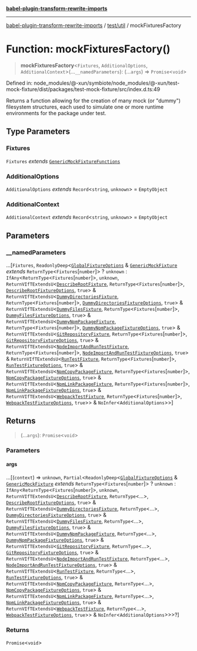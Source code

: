 [**babel-plugin-transform-rewrite-imports**](../../../README.md)

***

[babel-plugin-transform-rewrite-imports](../../../README.md) / [test/util](../README.md) / mockFixturesFactory

# Function: mockFixturesFactory()

> **mockFixturesFactory**\<`Fixtures`, `AdditionalOptions`, `AdditionalContext`\>(...`__namedParameters`): (...`args`) => `Promise`\<`void`\>

Defined in: node\_modules/@-xun/symbiote/node\_modules/@-xun/test-mock-fixture/dist/packages/test-mock-fixture/src/index.d.ts:49

Returns a function allowing for the creation of many mock (or "dummy")
filesystem structures, each used to simulate one or more runtime environments
for the package under test.

## Type Parameters

### Fixtures

`Fixtures` *extends* [`GenericMockFixtureFunctions`](../type-aliases/GenericMockFixtureFunctions.md)

### AdditionalOptions

`AdditionalOptions` *extends* `Record`\<`string`, `unknown`\> = `EmptyObject`

### AdditionalContext

`AdditionalContext` *extends* `Record`\<`string`, `unknown`\> = `EmptyObject`

## Parameters

### \_\_namedParameters

...\[`Fixtures`, `ReadonlyDeep`\<[`GlobalFixtureOptions`](../type-aliases/GlobalFixtureOptions.md) & [`GenericMockFixture`](../type-aliases/GenericMockFixture.md) *extends* `ReturnType`\<`Fixtures`\[`number`\]\> ? `unknown` : `IfAny`\<`ReturnType`\<`Fixtures`\[`number`\]\>, `unknown`, `ReturnVIfTExtendsU`\<[`DescribeRootFixture`](../type-aliases/DescribeRootFixture.md), `ReturnType`\<`Fixtures`\[`number`\]\>, [`DescribeRootFixtureOptions`](../type-aliases/DescribeRootFixtureOptions.md), `true`\> & `ReturnVIfTExtendsU`\<[`DummyDirectoriesFixture`](../type-aliases/DummyDirectoriesFixture.md), `ReturnType`\<`Fixtures`\[`number`\]\>, [`DummyDirectoriesFixtureOptions`](../type-aliases/DummyDirectoriesFixtureOptions.md), `true`\> & `ReturnVIfTExtendsU`\<[`DummyFilesFixture`](../type-aliases/DummyFilesFixture.md), `ReturnType`\<`Fixtures`\[`number`\]\>, [`DummyFilesFixtureOptions`](../type-aliases/DummyFilesFixtureOptions.md), `true`\> & `ReturnVIfTExtendsU`\<[`DummyNpmPackageFixture`](../type-aliases/DummyNpmPackageFixture.md), `ReturnType`\<`Fixtures`\[`number`\]\>, [`DummyNpmPackageFixtureOptions`](../type-aliases/DummyNpmPackageFixtureOptions.md), `true`\> & `ReturnVIfTExtendsU`\<[`GitRepositoryFixture`](../type-aliases/GitRepositoryFixture.md), `ReturnType`\<`Fixtures`\[`number`\]\>, [`GitRepositoryFixtureOptions`](../type-aliases/GitRepositoryFixtureOptions.md), `true`\> & `ReturnVIfTExtendsU`\<[`NodeImportAndRunTestFixture`](../type-aliases/NodeImportAndRunTestFixture.md), `ReturnType`\<`Fixtures`\[`number`\]\>, [`NodeImportAndRunTestFixtureOptions`](../type-aliases/NodeImportAndRunTestFixtureOptions.md), `true`\> & `ReturnVIfTExtendsU`\<[`RunTestFixture`](../type-aliases/RunTestFixture.md), `ReturnType`\<`Fixtures`\[`number`\]\>, [`RunTestFixtureOptions`](../type-aliases/RunTestFixtureOptions.md), `true`\> & `ReturnVIfTExtendsU`\<[`NpmCopyPackageFixture`](../type-aliases/NpmCopyPackageFixture.md), `ReturnType`\<`Fixtures`\[`number`\]\>, [`NpmCopyPackageFixtureOptions`](../type-aliases/NpmCopyPackageFixtureOptions.md), `true`\> & `ReturnVIfTExtendsU`\<[`NpmLinkPackageFixture`](../type-aliases/NpmLinkPackageFixture.md), `ReturnType`\<`Fixtures`\[`number`\]\>, [`NpmLinkPackageFixtureOptions`](../type-aliases/NpmLinkPackageFixtureOptions.md), `true`\> & `ReturnVIfTExtendsU`\<[`WebpackTestFixture`](../type-aliases/WebpackTestFixture.md), `ReturnType`\<`Fixtures`\[`number`\]\>, [`WebpackTestFixtureOptions`](../type-aliases/WebpackTestFixtureOptions.md), `true`\>\> & `NoInfer`\<`AdditionalOptions`\>\>\]

## Returns

> (...`args`): `Promise`\<`void`\>

### Parameters

#### args

...\[(`context`) => `unknown`, `Partial`\<`ReadonlyDeep`\<[`GlobalFixtureOptions`](../type-aliases/GlobalFixtureOptions.md) & [`GenericMockFixture`](../type-aliases/GenericMockFixture.md) *extends* `ReturnType`\<`Fixtures`\[`number`\]\> ? `unknown` : `IfAny`\<`ReturnType`\<`Fixtures`\[`number`\]\>, `unknown`, `ReturnVIfTExtendsU`\<[`DescribeRootFixture`](../type-aliases/DescribeRootFixture.md), `ReturnType`\<...\>, [`DescribeRootFixtureOptions`](../type-aliases/DescribeRootFixtureOptions.md), `true`\> & `ReturnVIfTExtendsU`\<[`DummyDirectoriesFixture`](../type-aliases/DummyDirectoriesFixture.md), `ReturnType`\<...\>, [`DummyDirectoriesFixtureOptions`](../type-aliases/DummyDirectoriesFixtureOptions.md), `true`\> & `ReturnVIfTExtendsU`\<[`DummyFilesFixture`](../type-aliases/DummyFilesFixture.md), `ReturnType`\<...\>, [`DummyFilesFixtureOptions`](../type-aliases/DummyFilesFixtureOptions.md), `true`\> & `ReturnVIfTExtendsU`\<[`DummyNpmPackageFixture`](../type-aliases/DummyNpmPackageFixture.md), `ReturnType`\<...\>, [`DummyNpmPackageFixtureOptions`](../type-aliases/DummyNpmPackageFixtureOptions.md), `true`\> & `ReturnVIfTExtendsU`\<[`GitRepositoryFixture`](../type-aliases/GitRepositoryFixture.md), `ReturnType`\<...\>, [`GitRepositoryFixtureOptions`](../type-aliases/GitRepositoryFixtureOptions.md), `true`\> & `ReturnVIfTExtendsU`\<[`NodeImportAndRunTestFixture`](../type-aliases/NodeImportAndRunTestFixture.md), `ReturnType`\<...\>, [`NodeImportAndRunTestFixtureOptions`](../type-aliases/NodeImportAndRunTestFixtureOptions.md), `true`\> & `ReturnVIfTExtendsU`\<[`RunTestFixture`](../type-aliases/RunTestFixture.md), `ReturnType`\<...\>, [`RunTestFixtureOptions`](../type-aliases/RunTestFixtureOptions.md), `true`\> & `ReturnVIfTExtendsU`\<[`NpmCopyPackageFixture`](../type-aliases/NpmCopyPackageFixture.md), `ReturnType`\<...\>, [`NpmCopyPackageFixtureOptions`](../type-aliases/NpmCopyPackageFixtureOptions.md), `true`\> & `ReturnVIfTExtendsU`\<[`NpmLinkPackageFixture`](../type-aliases/NpmLinkPackageFixture.md), `ReturnType`\<...\>, [`NpmLinkPackageFixtureOptions`](../type-aliases/NpmLinkPackageFixtureOptions.md), `true`\> & `ReturnVIfTExtendsU`\<[`WebpackTestFixture`](../type-aliases/WebpackTestFixture.md), `ReturnType`\<...\>, [`WebpackTestFixtureOptions`](../type-aliases/WebpackTestFixtureOptions.md), `true`\>\> & `NoInfer`\<`AdditionalOptions`\>\>\>?\]

### Returns

`Promise`\<`void`\>

